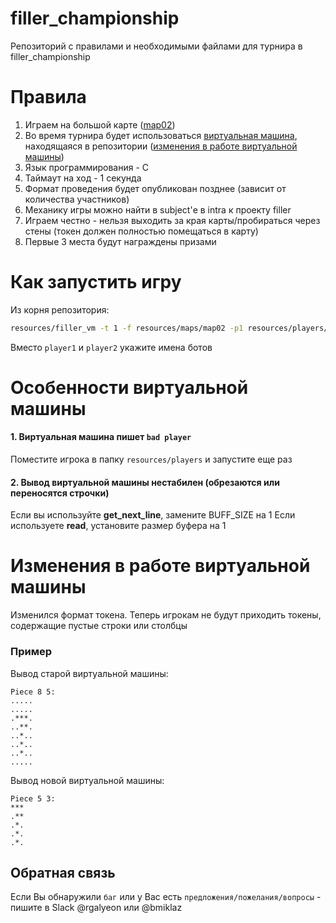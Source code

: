 # filler_championship
Репозиторий с правилами и необходимыми файлами для турнира в filler_championship

# Правила

1. Играем на большой карте ([map02](/resources/maps/map02))
2. Во время турнира будет использоваться [виртуальная машина](/resources/filler_vm), находящаяся в репозитории ([изменения в работе виртуальной машины](#изменения-в-работе-виртуальной-машины))
3. Язык программирования - С
4. Таймаут на ход - 1 секунда
5. Формат проведения будет опубликован позднее (зависит от количества участников)
6. Механику игры можно найти в subject'е в intra к проекту filler
7. Играем честно - нельзя выходить за края карты/пробираться через стены (токен должен полностью помещаться в карту)
8. Первые 3 места будут награждены призами

# Как запустить игру

Из корня репозитория:
```Bash
resources/filler_vm -t 1 -f resources/maps/map02 -p1 resources/players/player1.filler -p2 resources/players/player2.filler
```

Вместо `player1` и `player2` укажите имена ботов

# Особенности виртуальной машины

#### 1. Виртуальная машина пишет `bad player`
Поместите игрока в папку `resources/players` и запустите еще раз
 
#### 2. Вывод виртуальной машины нестабилен (обрезаются или переносятся строчки)
Если вы используйте __get_next_line__, замените BUFF_SIZE на 1
Если используете __read__, установите размер буфера на 1


# Изменения в работе виртуальной машины

Изменился формат токена. Теперь игрокам не будут приходить токены, содержащие пустые строки или столбцы

### Пример
Вывод старой виртуальной машины:

```
Piece 8 5:
.....
.....
.***.
..**.
..*..
..*..
..*..
.....
```

Вывод новой виртуальной машины:

```
Piece 5 3:
***
.**
.*.
.*.
.*.
```

## Обратная связь

Если Вы обнаружили `баг` или у Вас есть `предложения/пожелания/вопросы` - пишите в Slack @rgalyeon или @bmiklaz
